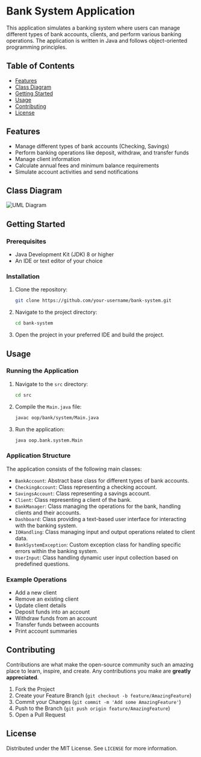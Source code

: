 
# Bank System Application

This application simulates a banking system where users can manage different types of bank accounts, clients, and perform various banking operations. The application is written in Java and follows object-oriented programming principles.

## Table of Contents
- [Features](#features)
- [Class Diagram](#class-diagram)
- [Getting Started](#getting-started)
- [Usage](#usage)
- [Contributing](#contributing)
- [License](#license)

## Features

- Manage different types of bank accounts (Checking, Savings)
- Perform banking operations like deposit, withdraw, and transfer funds
- Manage client information
- Calculate annual fees and minimum balance requirements
- Simulate account activities and send notifications

## Class Diagram

![UML Diagram](path/to/uml_diagram.png)

## Getting Started

### Prerequisites

- Java Development Kit (JDK) 8 or higher
- An IDE or text editor of your choice

### Installation

1. Clone the repository:
   ```sh
   git clone https://github.com/your-username/bank-system.git
   ```
2. Navigate to the project directory:
   ```sh
   cd bank-system
   ```
3. Open the project in your preferred IDE and build the project.

## Usage

### Running the Application

1. Navigate to the `src` directory:
   ```sh
   cd src
   ```
2. Compile the `Main.java` file:
   ```sh
   javac oop/bank/system/Main.java
   ```
3. Run the application:
   ```sh
   java oop.bank.system.Main
   ```

### Application Structure

The application consists of the following main classes:

- `BankAccount`: Abstract base class for different types of bank accounts.
- `CheckingAccount`: Class representing a checking account.
- `SavingsAccount`: Class representing a savings account.
- `Client`: Class representing a client of the bank.
- `BankManager`: Class managing the operations for the bank, handling clients and their accounts.
- `Dashboard`: Class providing a text-based user interface for interacting with the banking system.
- `IOHandling`: Class managing input and output operations related to client data.
- `BankSystemException`: Custom exception class for handling specific errors within the banking system.
- `UserInput`: Class handling dynamic user input collection based on predefined questions.

### Example Operations

- Add a new client
- Remove an existing client
- Update client details
- Deposit funds into an account
- Withdraw funds from an account
- Transfer funds between accounts
- Print account summaries

## Contributing

Contributions are what make the open-source community such an amazing place to learn, inspire, and create. Any contributions you make are **greatly appreciated**.

1. Fork the Project
2. Create your Feature Branch (`git checkout -b feature/AmazingFeature`)
3. Commit your Changes (`git commit -m 'Add some AmazingFeature'`)
4. Push to the Branch (`git push origin feature/AmazingFeature`)
5. Open a Pull Request

## License

Distributed under the MIT License. See `LICENSE` for more information.
